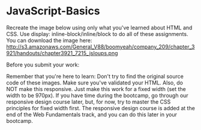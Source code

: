 # JavaScript-Basics

Recreate the image below using only what you've learned about HTML and CSS. Use display: inline-block/inline/block to do all of these assignments. You can download the image here: http://s3.amazonaws.com/General_V88/boomyeah/company_209/chapter_3921/handouts/chapter3921_7215_jsloups.png

Before you submit your work:

Remember that you're here to learn: Don't try to find the original source code of these images.
Make sure you've validated your HTML.
Also, do NOT make this responsive. Just make this work for a fixed width (set the width to be 970px).  If you have time during the bootcamp, go through our responsive design course later, but, for now, try to master the CSS principles for fixed width first.  The responsive design course is added at the end of the Web Fundamentals track, and you can do this later in your bootcamp.


